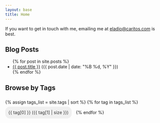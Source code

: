 ```yaml
---
layout: base 
title: Home 
---
```

If you want to get in touch with me, emailing me at eladio@caritos.com is best.

## Blog Posts

<ul>
  {% for post in site.posts %}
    <li>
      <a href="{{ post.url | relative_url }}">{{ post.title }}</a>
      <span class="post-date">({{ post.date | date: "%B %d, %Y" }})</span>
    </li>
  {% endfor %}
</ul>

## Browse by Tags

<div class="tags-cloud">
  {% assign tags_list = site.tags | sort %}
  {% for tag in tags_list %}
    <a href="{{ '/tags/' | append: tag[0] | relative_url }}" class="tag-link">
      {{ tag[0] }} ({{ tag[1] | size }})
    </a>
  {% endfor %}
</div>

<style>
.tags-cloud {
  margin: 20px 0;
  line-height: 2;
}

.tag-link {
  display: inline-block;
  margin: 0 10px 10px 0;
  padding: 5px 10px;
  background-color: #f0f0f0;
  border-radius: 15px;
  text-decoration: none;
  color: #333;
  transition: background-color 0.2s;
}

.tag-link:hover {
  background-color: #e0e0e0;
}
</style>

